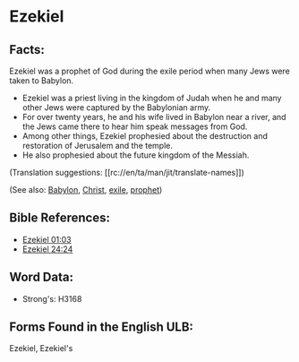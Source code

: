 # Ezekiel

## Facts:

Ezekiel was a prophet of God during the exile period when many Jews were taken to Babylon.

* Ezekiel was a priest living in the kingdom of Judah when he and many other Jews were captured by the Babylonian army.
* For over twenty years, he and his wife lived in Babylon near a river, and the Jews came there to hear him speak messages from God.
* Among other things, Ezekiel prophesied about the destruction and restoration of Jerusalem and the temple.
* He also prophesied about the future kingdom of the Messiah.

(Translation suggestions: [[rc://en/ta/man/jit/translate-names]])

(See also: [Babylon](../names/babylon.md), [Christ](../kt/christ.md), [exile](../other/exile.md), [prophet](../kt/prophet.md))

## Bible References:

* [Ezekiel 01:03](rc://en/tn/help/ezk/01/03)
* [Ezekiel 24:24](rc://en/tn/help/ezk/24/24)

## Word Data:

* Strong's: H3168

## Forms Found in the English ULB:

Ezekiel, Ezekiel's


